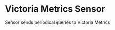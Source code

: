 Victoria Metrics Sensor
=========================================

Sensor sends periodical queries to Victoria Metrics
